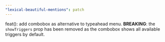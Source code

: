 ```yaml
---
"lexical-beautiful-mentions": patch
---
```


feat(): add combobox as alternative to typeahead menu. **BREAKING**: the `showTriggers` prop has been removed as the combobox shows all available triggers by default.
